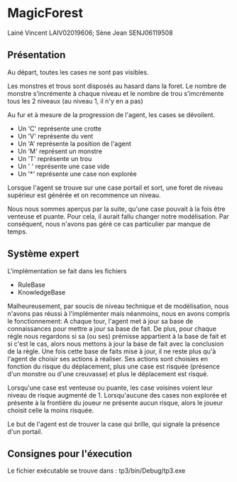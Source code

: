 # MagicForest

Lainé Vincent LAIV02019606; 
Sène Jean SENJ06119508

## Présentation

Au départ, toutes les cases ne sont pas visibles.

Les monstres et trous sont disposés au hasard dans la foret.
Le nombre de monstre s'incrémente à chaque niveau et le nombre de trou s'imcrémente tous les 2 niveaux (au niveau 1, il n'y en a pas)


Au fur et à mesure de la progression de l'agent, les cases se dévoilent.
* Un 'C' représente une crotte
* Un 'V' représente du vent
* Un 'A' représente la position de l'agent
* Un 'M' représent un monstre
* Un 'T' représente un trou
* Un ' ' représente une case vide
* Un '\*' représente une case non explorée

Lorsque l'agent se trouve sur une case portail et sort, une foret de niveau supérieur est générée et on recommence un niveau.

Nous nous sommes aperçus par la suite, qu'une case pouvait à la fois être venteuse et puante. Pour cela, il aurait fallu changer notre modélisation. Par conséquent, nous n'avons pas géré ce cas particulier par manque de temps.


## Système expert

L'implémentation se fait dans les fichiers 
* RuleBase
* KnowledgeBase

Malheureusement, par soucis de niveau technique et de modélisation, nous n'avons pas réussi à l'implémenter mais néanmoins, nous en avons compris le fonctionnement: 
A chaque tour, l'agent met à jour sa base de connaissances pour mettre a jour sa base de fait.
De plus, pour chaque règle nous regardons si sa (ou ses) prémisse appartient à la base de fait et si c'est le cas, alors nous mettons à jour la base de fait avec la conclusion de la règle.
Une fois cette base de faits mise à jour, il ne reste plus qu'à l'agent de choisir ses actions à réaliser. Ses actions sont choisies en fonction du risque du déplacement, plus une case est risquée (présence d'un monstre ou d'une creuvasse) et plus le déplacement est risqué.

Lorsqu'une case est venteuse ou puante, les case voisines voient leur niveau de risque augmenté de 1.
Lorsqu'aucune des cases non explorée et présente à la frontière du joueur ne présente aucun risque, alors le joueur choisit celle la moins risquée.

Le but de l'agent est de trouver la case qui brille, qui signale la présence d'un portail. 

## Consignes pour l'éxecution

Le fichier exécutable se trouve dans : tp3/bin/Debug/tp3.exe
